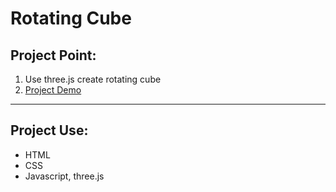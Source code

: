 # Rotating Cube

## Project Point:

1. Use three.js create rotating cube
2. [Project Demo](https://day-project.zkhsin.now.sh/Rotating%20Cube/)

---

## Project Use:

- HTML
- CSS
- Javascript, three.js
